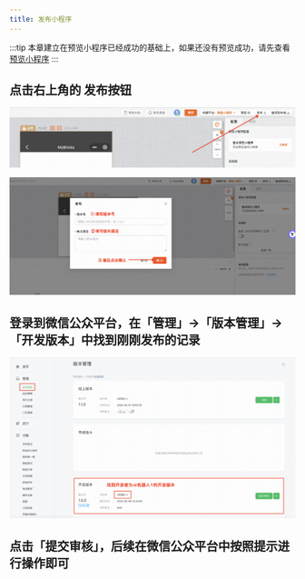 ```yaml
---
title: 发布小程序
---
```


:::tip
本章建立在预览小程序已经成功的基础上，如果还没有预览成功，请先查看[预览小程序](/docs/miniprogram/compile/preview/)
:::

## 点击右上角的 发布按钮
![alt text](img/image.png)

![alt text](img/image-2.png)

## 登录到微信公众平台，在「管理」->「版本管理」->「开发版本」中找到刚刚发布的记录
![alt text](img/image-3.png)

## 点击「提交审核」，后续在微信公众平台中按照提示进行操作即可
